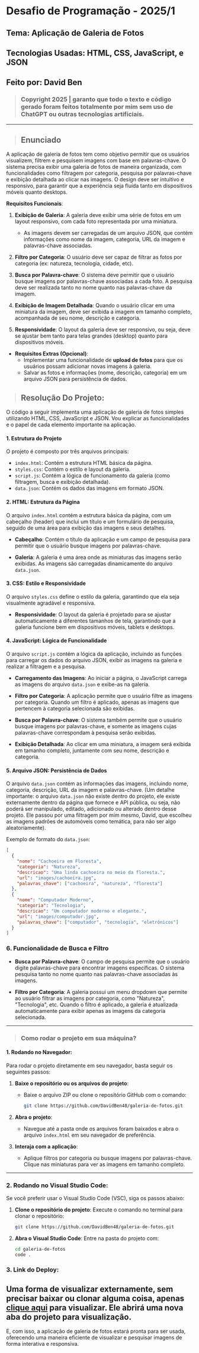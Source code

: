 # **Desafio de Programação - 2025/1**
## Tema: Aplicação de Galeria de Fotos
## Tecnologias Usadas: HTML, CSS, JavaScript, e JSON
## Feito por: David Ben
> ### Copyright 2025 | garanto que todo o texto e código gerado foram feitos totalmente por mim sem uso de ChatGPT ou outras tecnologias artificiais.

---

> ## Enunciado
A aplicação de galeria de fotos tem como objetivo permitir que os usuários visualizem, filtrem e pesquisem imagens com base em palavras-chave. O sistema precisa exibir uma galeria de fotos de maneira organizada, com funcionalidades como filtragem por categoria, pesquisa por palavras-chave e exibição detalhada ao clicar nas imagens. O design deve ser intuitivo e responsivo, para garantir que a experiência seja fluída tanto em dispositivos móveis quanto desktops.

**Requisitos Funcionais**:
1. **Exibição de Galeria**: A galeria deve exibir uma série de fotos em um layout responsivo, com cada foto representada por uma miniatura.
   - As imagens devem ser carregadas de um arquivo JSON, que contém informações como nome da imagem, categoria, URL da imagem e palavras-chave associadas.
   
2. **Filtro por Categoria**: O usuário deve ser capaz de filtrar as fotos por categoria (ex: natureza, tecnologia, cidade, etc).
   
3. **Busca por Palavra-chave**: O sistema deve permitir que o usuário busque imagens por palavras-chave associadas a cada foto. A pesquisa deve ser realizada tanto no nome quanto nas palavras-chave da imagem.

4. **Exibição de Imagem Detalhada**: Quando o usuário clicar em uma miniatura da imagem, deve ser exibida a imagem em tamanho completo, acompanhada de seu nome, descrição e categoria.

5. **Responsividade**: O layout da galeria deve ser responsivo, ou seja, deve se ajustar bem tanto para telas grandes (desktop) quanto para dispositivos móveis.

- **Requisitos Extras (Opcional)**:
   - Implementar uma funcionalidade de **upload de fotos** para que os usuários possam adicionar novas imagens à galeria.
   - Salvar as fotos e informações (nome, descrição, categoria) em um arquivo JSON para persistência de dados.

> ## Resolução Do Projeto:

O código a seguir implementa uma aplicação de galeria de fotos simples utilizando HTML, CSS, JavaScript e JSON. Vou explicar as funcionalidades e o papel de cada elemento importante na aplicação.

#### 1. **Estrutura do Projeto**
O projeto é composto por três arquivos principais:
- `index.html`: Contém a estrutura HTML básica da página.
- `styles.css`: Contém o estilo e layout da galeria.
- `script.js`: Contém a lógica de funcionamento da galeria (como filtragem, busca e exibição detalhada).
- `data.json`: Contém os dados das imagens em formato JSON.

#### 2. **HTML: Estrutura da Página**
O arquivo `index.html` contém a estrutura básica da página, com um cabeçalho (header) que inclui um título e um formulário de pesquisa, seguido de uma área para exibição das imagens e seus detalhes.

- **Cabeçalho**: Contém o título da aplicação e um campo de pesquisa para permitir que o usuário busque imagens por palavras-chave.
  
- **Galeria**: A galeria é uma área onde as miniaturas das imagens serão exibidas. As imagens são carregadas dinamicamente do arquivo `data.json`.

#### 3. **CSS: Estilo e Responsividade**
O arquivo `styles.css` define o estilo da galeria, garantindo que ela seja visualmente agradável e responsiva.

- **Responsividade**: O layout da galeria é projetado para se ajustar automaticamente a diferentes tamanhos de tela, garantindo que a galeria funcione bem em dispositivos móveis, tablets e desktops.

#### 4. **JavaScript: Lógica de Funcionalidade**
O arquivo `script.js` contém a lógica da aplicação, incluindo as funções para carregar os dados do arquivo JSON, exibir as imagens na galeria e realizar a filtragem e a pesquisa.

- **Carregamento das Imagens**: Ao iniciar a página, o JavaScript carrega as imagens do arquivo `data.json` e exibe-as na galeria.

- **Filtro por Categoria**: A aplicação permite que o usuário filtre as imagens por categoria. Quando um filtro é aplicado, apenas as imagens que pertencem à categoria selecionada são exibidas.

- **Busca por Palavra-chave**: O sistema também permite que o usuário busque imagens por palavras-chave, e somente as imagens cujas palavras-chave correspondam à pesquisa serão exibidas.

- **Exibição Detalhada**: Ao clicar em uma miniatura, a imagem será exibida em tamanho completo, juntamente com seu nome, descrição e categoria.

#### 5. **Arquivo JSON: Persistência de Dados**
O arquivo `data.json` contém as informações das imagens, incluindo nome, categoria, descrição, URL da imagem e palavras-chave. (Um detalhe importante: o arquivo `data.json` não existe dentro do projeto, ele existe externamente dentro da página que fornece e API pública, ou seja, não poderá ser manipulado, editado, adicionado ou alterado dentro desse projeto. Ele passou por uma filtragem por mim mesmo, David, que escolheu as imagens padrões de automóveis como temática, para não ser algo aleatoriamente).

Exemplo de formato do `data.json`:
```json
[
  {
    "nome": "Cachoeira em Floresta",
    "categoria": "Natureza",
    "descricao": "Uma linda cachoeira no meio da floresta.",
    "url": "images/cachoeira.jpg",
    "palavras_chave": ["cachoeira", "natureza", "floresta"]
  },
  {
    "nome": "Computador Moderno",
    "categoria": "Tecnologia",
    "descricao": "Um computador moderno e elegante.",
    "url": "images/computador.jpg",
    "palavras_chave": ["computador", "tecnologia", "eletrônicos"]
  }
]
```

### **6. Funcionalidade de Busca e Filtro**

- **Busca por Palavra-chave**: O campo de pesquisa permite que o usuário digite palavras-chave para encontrar imagens específicas. O sistema pesquisa tanto no nome quanto nas palavras-chave associadas às imagens.
  
- **Filtro por Categoria**: A galeria possui um menu dropdown que permite ao usuário filtrar as imagens por categoria, como "Natureza", "Tecnologia", etc. Quando o filtro é aplicado, a galeria é atualizada automaticamente para exibir apenas as imagens da categoria selecionada.

---

> ### **Como rodar o projeto em sua máquina?**

#### 1. Rodando no Navegador:

Para rodar o projeto diretamente em seu navegador, basta seguir os seguintes passos:

1. **Baixe o repositório ou os arquivos do projeto**:
   - Baixe o arquivo ZIP ou clone o repositório GitHub com o comando:
     ```bash
     git clone https://github.com/DavidBen48/galeria-de-fotos.git
     ```

2. **Abra o projeto**:
   - Navegue até a pasta onde os arquivos foram baixados e abra o arquivo `index.html` em seu navegador de preferência.

3. **Interaja com a aplicação**:
   - Aplique filtros por categoria ou busque imagens por palavras-chave. Clique nas miniaturas para ver as imagens em tamanho completo.

---

### 2. Rodando no Visual Studio Code:

Se você preferir usar o Visual Studio Code (VSC), siga os passos abaixo:

1. **Clone o repositório do projeto**:
   Execute o comando no terminal para clonar o repositório:
   ```bash
   git clone https://github.com/DavidBen48/galeria-de-fotos.git
   ```

2. **Abra o Visual Studio Code**:
   Entre na pasta do projeto com:
   ```bash
   cd galeria-de-fotos
   code .
   ```

### 3. Link do **Deploy**:
Uma forma de visualizar externamente, sem precisar baixar ou clonar alguma coisa, apenas [clique aqui](https://davidben48.github.io/galeria-de-fotos-api-simples-javascript/) para visualizar. Ele abrirá uma nova aba do projeto para visualização.
---

E, com isso, a aplicação de galeria de fotos estará pronta para ser usada, oferecendo uma maneira eficiente de visualizar e pesquisar imagens de forma interativa e responsiva.

